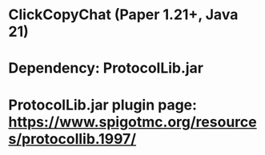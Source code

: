 # ClickCopyChat (Paper 1.21+, Java 21)
# Dependency: **ProtocolLib.jar**
# **ProtocolLib.jar** plugin page: https://www.spigotmc.org/resources/protocollib.1997/
